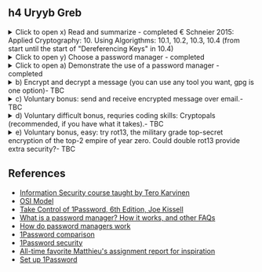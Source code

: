 ## h4 Uryyb Greb

<details><summary>Click to open x) Read and summarize - completed 
€ Schneier 2015: Applied Cryptography: 10. Using Algorigthms: 10.1, 10.2, 10.3, 10.4 (from start until the start of "Dereferencing Keys" in 10.4)</summary>
<p>
        
The security of the whole system (data, communication, information, etc. security) is as strong as the weakest link, therefore every element (algorithm, protocol, key management, etc) has to be secure. 

Cryptography is only a very small part of the system - the mathematics of making the system secure. People sometimes focus only on its length while neglect the other aspects. Example: it's much easier to steal data from so's computer by breaking and installing a camera recording computer screen than cryptanalze the hard drive. 

Additionally, the "spy versus spy" cryptography technology is so obsolete as over 99% used in daily operations (bank cards, pay-TV, office building, computer access token, prepayment electricity meter, etc.). In these applications, cryptography role is minor. NSA (National Security Agency) admitted that most securities failures are not because of algorithms or protocol failures, but mainly due to other implementation failures (personel with harmful intention, faulty implementation, integration blunders, etc.) 
                    
#### 10.1 Choosing an algorithm

Available options, all listed below have some issues, 
* published algorithm (ground: as it's out there and already tested by the crytographer and survived) - most sensible option 
* manufacturer (ground: they get to protect their reputation)
* private consultant (ground: they know things)
* the government (ground: the gov protects its citizen interest)
* using their own algorithms (ground: the best, and self trust) 

The algorithms in this book are public and listed with results, both positive and negative with exception of military cryptanalysis - no access. 
 
Algorithms for Export 
* must be approved by the US gov (or actually the NSA - National Security Agency). NSA gets a copy of the source code, but the algorithm's details stay in secret. 
* Non-official practices: 
  * leak a key bit once in a while, embedded in the ciphertext
  * fit the effective key within 30 bit range, example: while the algorithm may accept a 100-bit key, most of those keys might be equivalent (???) 
  * use a fix IV, or encrypt a fixed header at the beginning of each encrypted msg (known-plaintext attack)
  * generate few random bytes, encrypt them with the key, put both the plaintext and ciphertext of those random bytes at the beginning of the encrypted message (known-plaintext attack). 
           
#### 10.2 Public-key cryptography versus symmetric cryptography
        
 Note: terms briefly explained in 1 Foudations, 1.1 Terminology (see Note to self below) 
 
 Both have their own strength and weakness - they are different and solve different problems. 
 Symmetric cryptogaphy is best for encrypting data while public-key outshines in key management and protocols.   
        
#### 10.3 Encrypting communication channels  
 
 OSI models (Open Systems Inconnection) consists of 7 layers - 1. physical, 2. data link, 3. network, 4. transport, 5. session, 6. presentation, 7. application according to [Imperva OSI Model](https://www.imperva.com/learn/application-security/osi-model/)
 * Link-to-link encryption (lowest layers - 1. physical and 2. data link) - 
  * plus - the easiest place to add encryption (generally standardized, easy to connect hadware encryption devices), effective encryption (traffic-flow security - hacker cannot get access to the information, where and how much information is being transferred). Security does NOT depend on any traffic management techniques. Key management is also simple, only 2 endpoints of the line need A COMMON key, and they can change their key independently from the rest of the network, encryption is online
  * minus - EACH physical link in the network needs to be encrypted, leaving any link unencrypted would affect the security of the entire network. Additionally, every node in the network must be protected, since it processes unencrypted data.  
        
 * End-to-end encryption (3. network and 4. transport layers) - encryption device must understand the data according to the protocols up to layer 3. network and encrypt only the transport data units, which are then recombined with the unencrypted routing information and sent to lower layers for transmission (???)
  * plus - avoid encryption/ decryption problem at the physical layer (link-to-link encryption), data remains encrypted until it reaches the final destination.    
  * minus -  prone to traffic analysis (routing information for the data is not encrypted, hacker can learn who communicate to whom, what time, how long WIHOUT knowing contents of these converstaions). Key management is more difficult as individual users must be sure they have common keys, encryption is offline. 

Combining the two -  most expensive but most effective way of securing a network. link-to-link encrypion assure traffic-flow-security, and end-to-end reduces the threat of unencrypted data at the various nodes in the network. Key management for the two schemes can be completely separate: at the physical level (link-to-link) by the network manager and users (end-to-end) encryption. 
        
#### 10.4 Encrypting data for storage (???) - this part is much more challenging to go through comparing to previous 3 

Example: A sends herself a message *in the future* - different problem opened. 
        
In communication channels, messages in transit have no intrinsic (real) value. If A sends B a message, and B doesn't receive the message, A can resend it. NOT for data encrypted for storage. Getting back to the example, A sends her future self a message in the future, and cannot decrypt her own message, she cannot go back in time and decrypt it - it is lost. 

The encryption key has the same value as the message, only smaller. Cryptography breaks large secres into smaller pieces which can be easily lost. Key management procedures: same keys will be used many times, and data may stay on a disk for a while before being decrypted. Note that communication link keys ideally should exist only for the length of communication. For data storage keys, that can be for years, so the keys have to be stored securely for years.

Other issues: 
 * multiple forms of data exists in different locations -> more prone to known-plaintext attack (see brief explanation in 1 Foudations, 1.1 Terminology - as in Note to self below)
 * for DB app, pieces of data may be smaller than the block size of most algorithms ->  encrypted data is bigger than the original. 
 * speed of I/O devices asks for fast EnC/DeC, and may require encryption hardware, or special algorithm 
 * safe, long-term storage for keys required
 * key management is muc more complicated for different users with different privileges
        
Retrieval for encrypted non-structured text files is easier, while for database is much problematic (decrypt the whole DB to access a single record inefficient vs encrypt records independently proning to block-replay attack). On top of that, unencrypted file(s) must be erased after encryption.  
     
Dereferencing keys: 
2 options to encrypt a large hard drive:
 1. Encrypt all the data using a single key -> security issue: large amount of encrypted message can be exposed to hacker, multiple users can see all the files on the drive. 
 2. Encrypt each file with a different key -> issue: usershave to remember different keys for different files.
        
Solution: encrypt each file with a separate key, then encrypt the keys for these file with another key - each user has to remember only one key. Different users can have different subsets of file-encryption keys encrypted with their key, then even master key - more secure option - every file-encryption key is encrypted. (prevent dictionary attack). 
        
Driver-level vs File-level Encryption 
2 ways to encrypt a hard drive:
 1. File-level: every file is encrypted separately. User has to decrypt the file, us, and re-encrypt the file. 
 2. Driver-level: a logical driver on user's machine with all data encrypted, much secure and complex than a simple file-encryption program as its scope is much bigger. The driver would ask user for a password before starting up. This is used to generate the master decryption key used to decrypt actual decryption keys used on different data. 

Providing Random Access to an Encrypted Drive (???) 
Expected feature. Available solutions: 
 1. Use the sectore address to generate a unique IV (Initialization Vector which is random data encrypted as the first block - see 9.3 and CBC - Cipher block chaining mode) for each sector being Enc/Dec. Issue: each sector will ALWAYS be encrypted with the same IV. 
 2. For the master key, generate a pseudo-random block as large as one sector by runing an algorithm in OFB (???) mode. To encrypt any sector, first XOR in this pseudo-random block, than encrypt normally with a block cipher in ECB mode - ECB + OFB. 

As CBC (Cipher Block Chain) and CFB (Cipher Feedback - ???) are error-recovering modes, all the block, except the 1st/ 1st + 2nd block in the sector can be used to generate the IV for that sector. 
Example:
 * IV for sector 3001 can be the hash of all, except fro the first 128 bit of the sector's data.
 * After generating the IV, the sector can be encrypted in CBC mode. 
 * To decrypt, first use the second 64-bit lock of the sector as an IV to decryp the remainder of the sector
 * Then, using the decrypted data, regenerate the IV and decrypt the first 128 bits. (???) 
       
#### Note to self: 
Although not required, I find reading chapter 1  Foundations, 1.1 Terminology provides a general overview and understanding of the most often used terminology in this book. From those: 
 * plaintext (cleartext) - original message (M)
 * encryption - the practice/act/process of disguise the msg to hide its subtance (E) vs decryption (D)
 * ciphertext - encrypted message (C)
 * cryptanalysis - art and science of breaking encrypted (ciphertext) message
 * cipher (cryptographic algorithm) - mathematical function used for encryption (E) and decryption (D) 
 * cryptosytem = algorithm + plaintexts (M) + ciphertexts (C) + keys (K) 
 * symmetric algorithm (conventional algorithm) - encryption key can be calculated from decryption key and vice versa. Usually, encryption key = decryption key (aka. secret-key algorithm, single-key algorithm, or one-key algorithm). Sender and receiver have to agree on a key BEFORE they can communicate securely. So, the key must remain secret in order to keep the communication secret. SA can be divided into stream algorithm and block algorithm. 
 * public-key algorithm (asymetric algorithm) - encryption key (public key) <> decryption key (private key), and decryption key CANNOT be calculated from encryption key which can be made public.
 * ciphertext-only attack - the hacker has access to several ciphertexts (encrypted messages) with the same encryption algorithm, he tries to recover as many plaintexts as possible, or even try to find out the encryption key to decrypt other ciphertexts with the same keys. 
 * known-plaintext attack - the hacker has access to several plaintext messages and their corresponding ciphertexts, he tries to find out the encryption key/algorithm to decrypt any NEW ciphertexts encrypted with the same keys. 
 * chosen-plaintext attack 
 * adaptive-chosen plaintext attack  
 * chosen-ciphertext attack
 * block-replay attack (???) 
</p>
</details>
<details><summary>Click to open y) Choose a password manager - completed </summary>
<p>
The password manager I chose here is 1Password. In general, password managers are apps which generate strong passwords, securely store them and automatically fill them in on websites/apps where login is required. Apart from passwords, 1Pass stores and manages other sensitive information such as credit card numbers, secure notes and personal identities.  1Pass is built based on the open-source SQLite database format and uses algorithms that expers have examined and verified to keep information safe. 

* What threats does it protect against? In general, sensitive data exposure (login details, password, credit card numbers, bank account details, secure note, etc), data breach. In particular, 1Password protects users from password reuse, brute-force attack (hacker trying to guess the password by trying every possible characters combination systematically), phishing attacks, keyloggers and physical thefts. 
        
* What information is encrypted, what's not? 
     
 * data like passwords, personal information - credit card info, bank account, passport details, secure notes are encrypted,  (credentials 8account password,  secret key) are never sent over the network
 * data not encrypted are either required to operate 1Password itself (name of password vaults, URL of websites where the passwords are saved to, register email address, metadata related to account activity - account creation date, and modification date) or data considered not sensitive. 
    
* What's the license? How would you describe license's effects or categorize it?
 different licences are available, among them: 
  * subcription license - most common model (monthly/annually fee)  
  * individual license - one time payment for a single user 
  * family license - one time payment license for up to 5 family members on multiple devices    
  * business licence - subscription-based with extra features and supports.     
        
* Where is the data stored? If in "the cloud", which country / juristiction / which companies? If on local disk, where?
        
Location of users' data storage depends on the version and users' preferences, availabe options are:
 1. Local storage - for standalone version user (individual license) at user's computer hard drive or mobile device's internal storage.  
 2. Cloud storage - for subcription license users 
 3. Local network storage - extra option for business licence user

1Password is subject to Canadian laws and regulations as they are based in Canada, however, depending on the storage location, extra regional legal compliance may apply. 
        
* How is the data protected? 
        * end-to-end encryption model using AES-GCM-256 authenticated encryption (??? explaination needed), 
        * PBKDF2-HMAC-SHA256 for key derivation, account password is NOT stored alongside the 1Password data or transmitted over the network
 * the data in user's 1Password account is protected by the 128-bit Secret Key which is combined with the user's account password to encrypt the data. 

Other features: 
 * clipboard management - can be set to remove passwords from user's clipboard automatically 
 * code signature validation - 1Password examines the browsers' reliabilities before letting user enter sensitive information
 * auto-lock - AFK or when closing the laptop 
 * watchover vulnerability alerts  - sending warning once a website has been hacked
 * phishing protection - filling in passwords on the sites where they are saved 
 * 1Password displays or fills data only when requested by the user
 * biometric accesss option available (fingerprint)
 * secure remote password (SRP)    
  </p>
  </details>
<details><summary>Click to open a) Demonstrate the use of a password manager - completed </summary>
  <p>
Using 1Password is simple and straightforward, below how I created a free account and set up my password for the 1Password account and store password to a site (hhmoodle.haaga-helia.fi). 

1Password setup instruction can be found at [Set up 1Password](https://support.1password.com/explore/get-started/?utm_source=google&utm_medium=cpc&utm_campaign=18322456510&utm_content=&utm_term=&gclid=Cj0KCQiA6fafBhC1ARIsAIJjL8n2dNt3MSlp5vouoOxoVbbjBInVue4Bv_Tu0uttJPF8YF9aDrFfWCQaAm-0EALw_wcB&gclsrc=aw.ds)          
          
<img width="487" alt="1password-demo-01" src="https://user-images.githubusercontent.com/99587532/221982737-fcbc7f06-2540-4674-addb-ec6fed24dee2.png">
<img width="512" alt="1password-demo-02" src="https://user-images.githubusercontent.com/99587532/221982742-c89921b9-9c1d-46e2-9e36-90d952ffd9c9.png">
<img width="578" alt="1password-demo-03" src="https://user-images.githubusercontent.com/99587532/221982744-54d8f912-019d-435c-916b-c1b4dd763d2f.png">
<img width="353" alt="1password-demo-04" src="https://user-images.githubusercontent.com/99587532/221982746-a35c87d0-658f-4a9e-8b41-cd127ea140b2.png">
<img width="278" alt="1password-demo-05" src="https://user-images.githubusercontent.com/99587532/221982748-9ff62ae9-2c0a-4f70-9fb3-e18d88444b27.png">
<img width="446" alt="1password-demo-06" src="https://user-images.githubusercontent.com/99587532/221982751-45b41a05-d380-4283-aa8f-fadf88c33fca.png">
<img width="617" alt="1password-demo-07" src="https://user-images.githubusercontent.com/99587532/221982752-b59ba445-2c19-4405-b44f-79a2093bd2c7.png">
<img width="617" alt="1password-demo-08" src="https://user-images.githubusercontent.com/99587532/221982753-c2782a53-f332-4fd6-b686-6aebc0cbe19a.png">
<img width="616" alt="1password-demo-09" src="https://user-images.githubusercontent.com/99587532/221982754-99fd7839-bd35-41fb-b6a4-e349b45a1a33.png">
<img width="605" alt="1password-demo-10" src="https://user-images.githubusercontent.com/99587532/221982755-3f17ce8c-ae93-41aa-aad9-a9f1a083fb17.png">
<img width="626" alt="1password-demo-11" src="https://user-images.githubusercontent.com/99587532/221982756-c1559427-2b38-442b-b84c-be965195bcb3.png">
<img width="611" alt="1password-demo-12" src="https://user-images.githubusercontent.com/99587532/221982758-e611c89d-73a9-4df2-ac95-b16f571ea235.png">

  </p>
</details>
<details><summary>b) Encrypt and decrypt a message (you can use any tool you want, gpg is one option)- TBC </summary>
  <p>
  </p>
</details>
<details><summary>c) Voluntary bonus: send and receive encrypted message over email.- TBC </summary>
  <p>
  </p>
</details>
<details><summary> d) Voluntary difficult bonus, requries coding skills: Cryptopals (recommended, if you have what it takes).- TBC </summary>
  <p>
  </p>
</details>
 <details><summary>   e) Voluntary bonus, easy: try rot13, the military grade top-secret encryption of the top-2 empire of year zero. 
  Could double rot13 provide extra security?- TBC </summary>
  <p>
  </p>
</details>

## References 
* [Information Security course taught by Tero Karvinen](https://terokarvinen.com/2023/information-security-2023/)
* [OSI Model](https://www.imperva.com/learn/application-security/osi-model/)
* [Take Control of 1Password, 6th Edition, Joe Kissell](https://learning.oreilly.com/library/view/take-control-of/9781990783180/text/ch005.xhtml#LearnPasswordSecurityBasics)
* [What is a password manager? How it works, and other FAQs](https://blog.1password.com/password-manager/?utm_source=google&utm_medium=cpc&utm_campaign=18322456510&utm_content=&utm_term=&gclid=EAIaIQobChMIuNairOW4_QIVAEeRBR1u2w23EAAYAyAAEgLbBfD_BwE&gclsrc=aw.ds)
* [How do password managers work](https://cybernews.com/best-password-managers/how-do-password-managers-work/)
* [1Password comparison](https://1password.com/comparison/)
* [1Password security](https://support.1password.com/1password-security/)
* [All-time favorite Matthieu's assignment report for inspiration](https://github.com/MatthieuBruh/h5_UryybGreb)
* [Set up 1Password](https://support.1password.com/explore/get-started/?utm_source=google&utm_medium=cpc&utm_campaign=18322456510&utm_content=&utm_term=&gclid=Cj0KCQiA6fafBhC1ARIsAIJjL8n2dNt3MSlp5vouoOxoVbbjBInVue4Bv_Tu0uttJPF8YF9aDrFfWCQaAm-0EALw_wcB&gclsrc=aw.ds)

